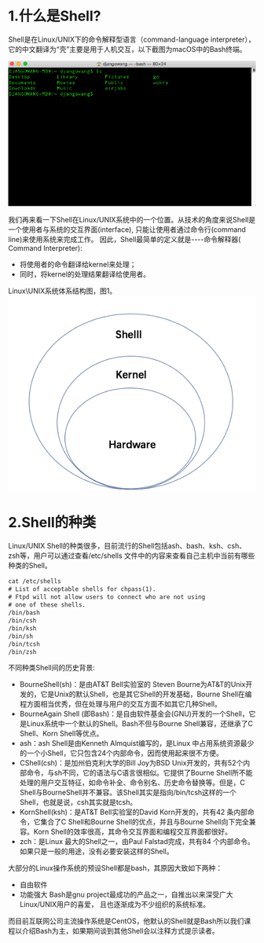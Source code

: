 # 1.什么是Shell?

Shell是在Linux/UNIX下的命令解释型语言（command-language interpreter），它的中文翻译为“壳”主要是用于人机交互，以下截图为macOS中的Bash终端。

![](/assets/WX20180912-120240.png)

我们再来看一下Shell在Linux/UNIX系统中的一个位置。从技术的角度来说Shell是一个使用者与系统的交互界面\(interface\), 只能让使用者通过命令行\(command line\)来使用系统来完成工作。 因此，Shell最简单的定义就是----命令解释器\( Command Interpreter\):

* 将使用者的命令翻译给kernel来处理；
* 同时，将kernel的处理结果翻译给使用者。

Linux\UNIX系统体系结构图，图1。
![](/assets/1.png)

# 2.Shell的种类

Linux/UNIX Shell的种类很多，目前流行的Shell包括ash、bash、ksh、csh、zsh等，用户可以通过查看/etc/shells 文件中的内容来查看自己主机中当前有哪些种类的Shell。

```
cat /etc/shells
# List of acceptable shells for chpass(1).
# Ftpd will not allow users to connect who are not using
# one of these shells.
/bin/bash
/bin/csh
/bin/ksh
/bin/sh
/bin/tcsh
/bin/zsh
```

不同种类Shell间的历史背景:

* BourneShell\(sh\)：是由AT&T Bell实验室的 Steven Bourne为AT&T的Unix开发的，它是Unix的默认Shell，也是其它Shell的开发基础，Bourne Shell在编程方面相当优秀，但在处理与用户的交互方面不如其它几种Shell。
* BourneAgain Shell \(即Bash\)：是自由软件基金会\(GNU\)开发的一个Shell，它是Linux系统中一个默认的Shell。Bash不但与Bourne Shell兼容，还继承了C Shell、Korn Shell等优点。
* ash：ash Shell是由Kenneth Almquist编写的，是Linux 中占用系统资源最少的一个小Shell，它只包含24个内部命令，因而使用起来很不方便。
* CShell\(csh\)：是加州伯克利大学的Bill Joy为BSD Unix开发的，共有52个内部命令，与sh不同，它的语法与C语言很相似。它提供了Bourne Shell所不能处理的用户交互特征，如命令补全、命令别名、历史命令替换等。但是，C Shell与BourneShell并不兼容。该Shell其实是指向/bin/tcsh这样的一个Shell，也就是说，csh其实就是tcsh。
* KornShell\(ksh\)：是AT&T Bell实验室的David Korn开发的，共有42 条内部命令，它集合了C Shell和Bourne Shell的优点，并且与Bourne Shell向下完全兼容。Korn Shell的效率很高，其命令交互界面和编程交互界面都很好。
* zch：是Linux 最大的Shell之一，由Paul Falstad完成，共有84 个内部命令。如果只是一般的用途，没有必要安装这样的Shell。

大部分的Linux操作系统的预设Shell都是bash，其原因大致如下两种：

* 自由软件
* 功能强大 Bash是gnu project最成功的产品之一，自推出以来深受广大Linux/UNIX用户的喜爱， 且也逐渐成为不少组织的系统标准。

而目前互联网公司主流操作系统是CentOS，他默认的Shell就是Bash所以我们课程以介绍Bash为主，如果期间谈到其他Shell会以注释方式提示读者。

